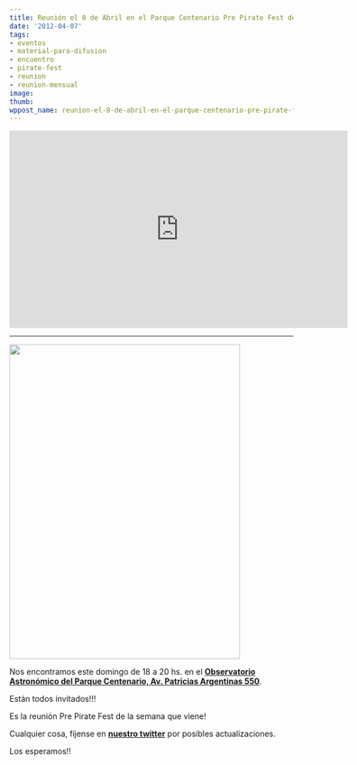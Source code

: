 ```yaml
---
title: Reunión el 8 de Abril en el Parque Centenario Pre Pirate Fest del 14 de Abril
date: '2012-04-07'
tags:
- eventos
- material-para-difusion
- encuentro
- pirate-fest
- reunion
- reunion-mensual
image: 
thumb: 
wppost_name: reunion-el-8-de-abril-en-el-parque-centenario-pre-pirate-fest-del-14-de-abril
---
```


<iframe src="https://maps.google.com/maps?q=Av+Patricias+Argentinas+550,+Caballito,+Ciudad+Aut%C3%B3noma+de+Buenos+Aires,+Capital+Federal,+Argentina&amp;hl=es&amp;ie=UTF8&amp;geocode=FfTx7_0dzEyE_A&amp;hnear=Av+Patricias+Argentinas+550,+Caballito,+Ciudad+Aut%C3%B3noma+de+Buenos+Aires,+Argentina&amp;t=m&amp;vpsrc=0&amp;hq=&amp;z=14&amp;ll=-34.606604,-58.438452&amp;output=embed" frameborder="0" marginwidth="0" marginheight="0" scrolling="no" width="600" height="350"></iframe>

<hr />

<a href="http://partidopirata.com.ar/wp-content/uploads/2011/12/Convocacao_pirata.png"><img class="alignleft size-full wp-image-2463" title="Convocacao_pirata" src="http://partidopirata.com.ar/wp-content/uploads/2011/12/Convocacao_pirata.png" alt="" width="409" height="558" /></a>

Nos encontramos este domingo de 18 a 20 hs. en el <strong><a href="https://maps.google.com/maps?q=Av+Patricias+Argentinas+550,+Caballito,+Ciudad+Aut%C3%B3noma+de+Buenos+Aires,+Capital+Federal,+Argentina&amp;hl=es&amp;ie=UTF8&amp;geocode=FfTx7_0dzEyE_A&amp;hnear=Av+Patricias+Argentinas+550,+Caballito,+Ciudad+Aut%C3%B3noma+de+Buenos+Aires,+Argentina&amp;t=m&amp;z=16&amp;vpsrc=0" target="_blank">Observatorio Astronómico del Parque Centenario, Av. Patricias Argentinas 550</a></strong>.

Están todos invitados!!!

Es la reunión Pre Pirate Fest de la semana que viene!

Cualquier cosa, fíjense en <strong><a href="https://twitter.com/#!/partidopirataar" target="_blank">nuestro twitter</a></strong> por posibles actualizaciones.

Los esperamos!!
